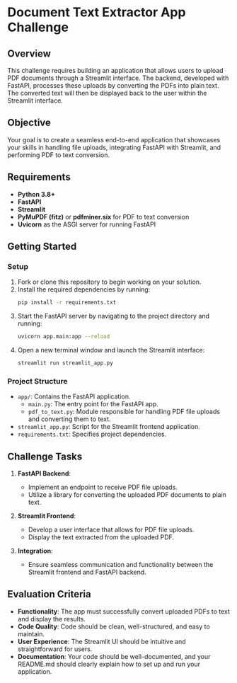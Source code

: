 # Document Text Extractor App Challenge

## Overview
This challenge requires building an application that allows users to upload PDF documents through a Streamlit interface. The backend, developed with FastAPI, processes these uploads by converting the PDFs into plain text. The converted text will then be displayed back to the user within the Streamlit interface.

## Objective
Your goal is to create a seamless end-to-end application that showcases your skills in handling file uploads, integrating FastAPI with Streamlit, and performing PDF to text conversion.

## Requirements
- **Python 3.8+**
- **FastAPI**
- **Streamlit**
- **PyMuPDF (fitz)** or **pdfminer.six** for PDF to text conversion
- **Uvicorn** as the ASGI server for running FastAPI

## Getting Started

### Setup
1. Fork or clone this repository to begin working on your solution.
2. Install the required dependencies by running:
   ```bash
   pip install -r requirements.txt
   ```
3. Start the FastAPI server by navigating to the project directory and running:
   ```bash
   uvicorn app.main:app --reload
   ```
4. Open a new terminal window and launch the Streamlit interface:
   ```bash
   streamlit run streamlit_app.py
   ```

### Project Structure
- `app/`: Contains the FastAPI application.
  - `main.py`: The entry point for the FastAPI app.
  - `pdf_to_text.py`: Module responsible for handling PDF file uploads and converting them to text.
- `streamlit_app.py`: Script for the Streamlit frontend application.
- `requirements.txt`: Specifies project dependencies.

## Challenge Tasks
1. **FastAPI Backend**:
   - Implement an endpoint to receive PDF file uploads.
   - Utilize a library for converting the uploaded PDF documents to plain text.

2. **Streamlit Frontend**:
   - Develop a user interface that allows for PDF file uploads.
   - Display the text extracted from the uploaded PDF.

3. **Integration**:
   - Ensure seamless communication and functionality between the Streamlit frontend and FastAPI backend.

## Evaluation Criteria
- **Functionality**: The app must successfully convert uploaded PDFs to text and display the results.
- **Code Quality**: Code should be clean, well-structured, and easy to maintain.
- **User Experience**: The Streamlit UI should be intuitive and straightforward for users.
- **Documentation**: Your code should be well-documented, and your README.md should clearly explain how to set up and run your application.